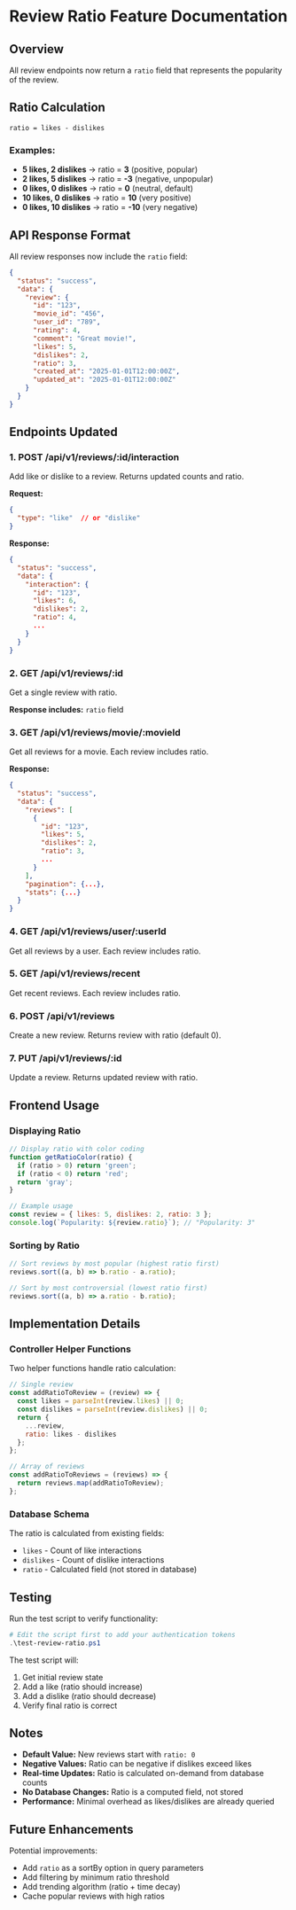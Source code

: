 # Review Ratio Feature Documentation

## Overview
All review endpoints now return a `ratio` field that represents the popularity of the review.

## Ratio Calculation
```
ratio = likes - dislikes
```

### Examples:
- **5 likes, 2 dislikes** → ratio = **3** (positive, popular)
- **2 likes, 5 dislikes** → ratio = **-3** (negative, unpopular)
- **0 likes, 0 dislikes** → ratio = **0** (neutral, default)
- **10 likes, 0 dislikes** → ratio = **10** (very positive)
- **0 likes, 10 dislikes** → ratio = **-10** (very negative)

## API Response Format

All review responses now include the `ratio` field:

```json
{
  "status": "success",
  "data": {
    "review": {
      "id": "123",
      "movie_id": "456",
      "user_id": "789",
      "rating": 4,
      "comment": "Great movie!",
      "likes": 5,
      "dislikes": 2,
      "ratio": 3,
      "created_at": "2025-01-01T12:00:00Z",
      "updated_at": "2025-01-01T12:00:00Z"
    }
  }
}
```

## Endpoints Updated

### 1. **POST /api/v1/reviews/:id/interaction**
Add like or dislike to a review. Returns updated counts and ratio.

**Request:**
```json
{
  "type": "like"  // or "dislike"
}
```

**Response:**
```json
{
  "status": "success",
  "data": {
    "interaction": {
      "id": "123",
      "likes": 6,
      "dislikes": 2,
      "ratio": 4,
      ...
    }
  }
}
```

### 2. **GET /api/v1/reviews/:id**
Get a single review with ratio.

**Response includes:** `ratio` field

### 3. **GET /api/v1/reviews/movie/:movieId**
Get all reviews for a movie. Each review includes ratio.

**Response:**
```json
{
  "status": "success",
  "data": {
    "reviews": [
      {
        "id": "123",
        "likes": 5,
        "dislikes": 2,
        "ratio": 3,
        ...
      }
    ],
    "pagination": {...},
    "stats": {...}
  }
}
```

### 4. **GET /api/v1/reviews/user/:userId**
Get all reviews by a user. Each review includes ratio.

### 5. **GET /api/v1/reviews/recent**
Get recent reviews. Each review includes ratio.

### 6. **POST /api/v1/reviews**
Create a new review. Returns review with ratio (default 0).

### 7. **PUT /api/v1/reviews/:id**
Update a review. Returns updated review with ratio.

## Frontend Usage

### Displaying Ratio
```javascript
// Display ratio with color coding
function getRatioColor(ratio) {
  if (ratio > 0) return 'green';
  if (ratio < 0) return 'red';
  return 'gray';
}

// Example usage
const review = { likes: 5, dislikes: 2, ratio: 3 };
console.log(`Popularity: ${review.ratio}`); // "Popularity: 3"
```

### Sorting by Ratio
```javascript
// Sort reviews by most popular (highest ratio first)
reviews.sort((a, b) => b.ratio - a.ratio);

// Sort by most controversial (lowest ratio first)
reviews.sort((a, b) => a.ratio - b.ratio);
```

## Implementation Details

### Controller Helper Functions
Two helper functions handle ratio calculation:

```javascript
// Single review
const addRatioToReview = (review) => {
  const likes = parseInt(review.likes) || 0;
  const dislikes = parseInt(review.dislikes) || 0;
  return {
    ...review,
    ratio: likes - dislikes
  };
};

// Array of reviews
const addRatioToReviews = (reviews) => {
  return reviews.map(addRatioToReview);
};
```

### Database Schema
The ratio is calculated from existing fields:
- `likes` - Count of like interactions
- `dislikes` - Count of dislike interactions
- `ratio` - Calculated field (not stored in database)

## Testing

Run the test script to verify functionality:

```powershell
# Edit the script first to add your authentication tokens
.\test-review-ratio.ps1
```

The test script will:
1. Get initial review state
2. Add a like (ratio should increase)
3. Add a dislike (ratio should decrease)
4. Verify final ratio is correct

## Notes

- **Default Value:** New reviews start with `ratio: 0`
- **Negative Values:** Ratio can be negative if dislikes exceed likes
- **Real-time Updates:** Ratio is calculated on-demand from database counts
- **No Database Changes:** Ratio is a computed field, not stored
- **Performance:** Minimal overhead as likes/dislikes are already queried

## Future Enhancements

Potential improvements:
- Add `ratio` as a sortBy option in query parameters
- Add filtering by minimum ratio threshold
- Add trending algorithm (ratio + time decay)
- Cache popular reviews with high ratios
